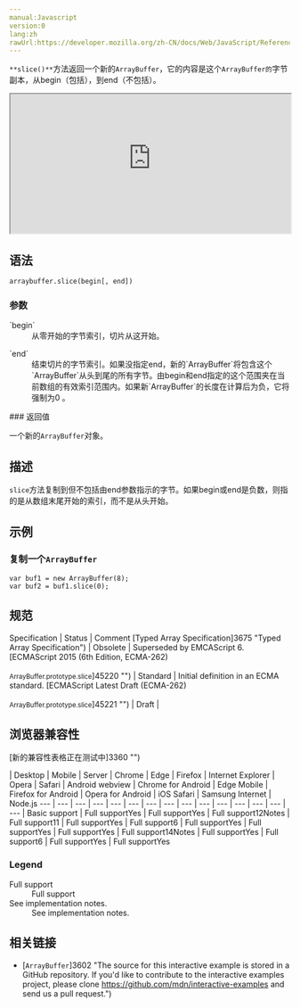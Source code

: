 ```yaml
---
manual:Javascript
version:0
lang:zh
rawUrl:https://developer.mozilla.org/zh-CN/docs/Web/JavaScript/Reference/Global_Objects/ArrayBuffer/slice
---
```






`**slice()**`方法返回一个新的`ArrayBuffer`，它的内容是这个`ArrayBuffer的`字节副本，从begin（包括），到end（不包括）。

<iframe src='https://interactive-examples.mdn.mozilla.net/pages/js/arraybuffer-slice.html' width='100%' height='250'></iframe>

## 语法<a name="语法"></a>

```
arraybuffer.slice(begin[, end])
```

### 参数<a name="参数"></a>
<dl><dt id=''>`begin`</dt><dd>从零开始的字节索引，切片从这开始。</dd></dl><dl><dt id=''>`end`</dt><dd>结束切片的字节索引。如果没指定end，新的`ArrayBuffer`将包含这个`ArrayBuffer`从头到尾的所有字节。由begin和end指定的这个范围夹在当前数组的有效索引范围内。如果新`ArrayBuffer`的长度在计算后为负，它将强制为0 。</dd></dl>
### 返回值<a name="返回值"></a>


一个新的`ArrayBuffer`对象。


## 描述<a name="描述"></a>


`slice`方法复制到但不包括由end参数指示的字节。如果begin或end是负数，则指的是从数组末尾开始的索引，而不是从头开始。


## 示例<a name="示例"></a>

### 复制一个`ArrayBuffer`<a name="复制一个_ArrayBuffer"></a>

```
var buf1 = new ArrayBuffer(8);
var buf2 = buf1.slice(0);
```

## 规范<a name="规范"></a>

Specification | Status | Comment 
[Typed Array Specification]3675 "Typed Array Specification") | Obsolete | Superseded by EMCAScript 6. 
[ECMAScript 2015 (6th Edition, ECMA-262)<br></br><small>ArrayBuffer.prototype.slice</small>]45220 "") | Standard | Initial definition in an ECMA standard. 
[ECMAScript Latest Draft (ECMA-262)<br></br><small>ArrayBuffer.prototype.slice</small>]45221 "") | Draft |  


## 浏览器兼容性<a name="浏览器兼容性"></a>
[新的兼容性表格正在测试中<i></i>]3360 "")

 | <abbr>Desktop<i></i></abbr> | <abbr>Mobile<i></i></abbr> | <abbr>Server<i></i></abbr> 
 | <abbr>Chrome<i></i></abbr> | <abbr>Edge<i></i></abbr> | <abbr>Firefox<i></i></abbr> | <abbr>Internet Explorer<i></i></abbr> | <abbr>Opera<i></i></abbr> | <abbr>Safari<i></i></abbr> | <abbr>Android webview<i></i></abbr> | <abbr>Chrome for Android<i></i></abbr> | <abbr>Edge Mobile<i></i></abbr> | <abbr>Firefox for Android<i></i></abbr> | <abbr>Opera for Android<i></i></abbr> | <abbr>iOS Safari<i></i></abbr> | <abbr>Samsung Internet<i></i></abbr> | <abbr>Node.js<i></i></abbr> 
 ---  |  ---  |  ---  |  ---  |  ---  |  ---  |  ---  |  ---  |  ---  |  ---  |  ---  |  ---  |  ---  |  ---  |  ---  | 
Basic support | <abbr>Full support</abbr>Yes | <abbr>Full support</abbr>Yes | <abbr>Full support</abbr>12<abbr>Notes<i></i></abbr> | <abbr>Full support</abbr>11 | <abbr>Full support</abbr>Yes | <abbr>Full support</abbr>6 | <abbr>Full support</abbr>Yes | <abbr>Full support</abbr>Yes | <abbr>Full support</abbr>Yes | <abbr>Full support</abbr>14<abbr>Notes<i></i></abbr> | <abbr>Full support</abbr>Yes | <abbr>Full support</abbr>6 | <abbr>Full support</abbr>Yes | <abbr>Full support</abbr>Yes 


### Legend<a name="Legend"></a>
<dl><dt id=''><abbr>Full support</abbr></dt><dd>Full support</dd><dt id=''><abbr>See implementation notes.<i></i></abbr></dt><dd>See implementation notes.</dd></dl>

## 相关链接<a name="相关链接"></a>

* [`ArrayBuffer`]3602 "The source for this interactive example is stored in a GitHub repository. If you'd like to contribute to the interactive examples project, please clone https://github.com/mdn/interactive-examples and send us a pull request.")



